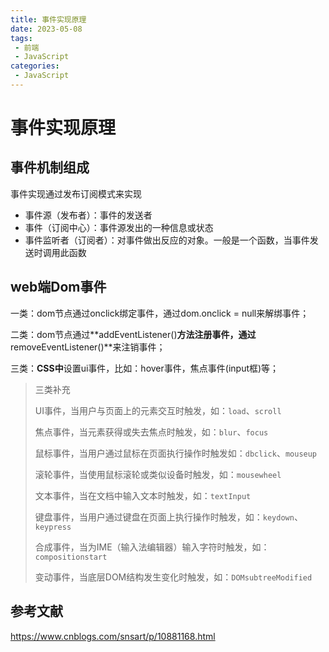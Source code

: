 ```yaml
---
title: 事件实现原理
date: 2023-05-08
tags:
 - 前端
 - JavaScript
categories: 
 - JavaScript
---
```


# 事件实现原理

## 事件机制组成

事件实现通过发布订阅模式来实现

- 事件源（发布者）：事件的发送者
- 事件（订阅中心）：事件源发出的一种信息或状态
- 事件监听者（订阅者）：对事件做出反应的对象。一般是一个函数，当事件发送时调用此函数

## web端Dom事件

一类：dom节点通过onclick绑定事件，通过dom.onclick = null来解绑事件；

二类：dom节点通过**addEventListener()**方法注册事件，通过**removeEventListener()**来注销事件；

三类：**CSS中**设置ui事件，比如：hover事件，焦点事件(input框)等；

> 三类补充
>
> UI事件，当用户与页面上的元素交互时触发，如：`load`、`scroll`
>
> 焦点事件，当元素获得或失去焦点时触发，如：`blur`、`focus`
>
> 鼠标事件，当用户通过鼠标在页面执行操作时触发如：`dbclick`、`mouseup`
>
> 滚轮事件，当使用鼠标滚轮或类似设备时触发，如：`mousewheel`
>
> 文本事件，当在文档中输入文本时触发，如：`textInput`
>
> 键盘事件，当用户通过键盘在页面上执行操作时触发，如：`keydown`、`keypress`
>
> 合成事件，当为IME（输入法编辑器）输入字符时触发，如：`compositionstart`
>
> 变动事件，当底层DOM结构发生变化时触发，如：`DOMsubtreeModified`
>
> 



## 参考文献

https://www.cnblogs.com/snsart/p/10881168.html